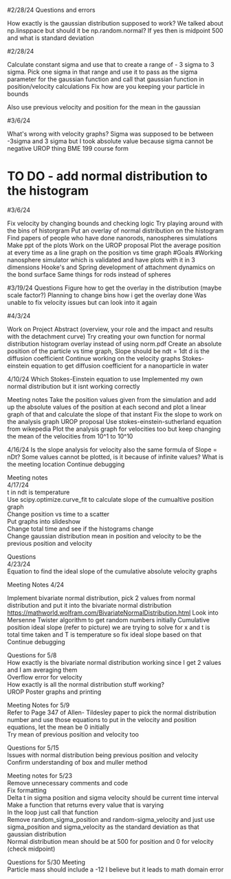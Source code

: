 #2/28/24 
Questions and errors

How exactly is the gaussian distribution supposed to work?
We talked about np.linsppace but should it be np.random.normal? If yes then is midpoint 500 and what is standard deviation

#2/28/24

Calculate constant sigma and use that to create a range of  - 3 sigma to 3 sigma.
Pick one sigma in that range and use it to pass as the sigma parameter for the gaussian function and call that gaussian function in position/velocity calculations
Fix how are you keeping your particle in bounds

Also use previous velocity and position for the mean in the gaussian

#3/6/24

What's wrong with velocity graphs?
Sigma was supposed to be between -3sigma and 3 sigma but I took absolute value because sigma cannot be negative
UROP thing
BME 199 course form
# TO DO - add normal distribution to the histogram

#3/6/24

Fix velocity by changing bounds and checking logic
Try playing around with the bins of historgram
Put an overlay of normal distribution on the histogram
Find papers of people who have done nanorods, nanospheres simulations
Make ppt of the plots
Work on the UROP proposal
Plot the average position at every time as a line graph on the position vs time graph
#Goals
#Working nanosphere simulator which is validated and have plots with it in 3 dimensions
Hooke's and Spring development of attachment dynamics on the bond surface
Same things for rods instead of spheres

#3/19/24
Questions 
Figure how to get the overlay in the distribution (maybe scale factor?)
Planning to change bins how i get the overlay done 
Was unable to fix velocity issues but can look into it again

#4/3/24

Work on Project Abstract (overview, your role and the impact and results with the detachment curve)
Try creating your own function for normal distribution histogram overlay instead of using norm.pdf
Create an absolute position of the particle vs time graph, Slope should be ndt = 1dt d is the diffusion coefficient
Continue working on the velocity graphs 
Stokes-einstein equation to get diffusion coefficient for a nanoparticle in water

4/10/24
Which Stokes-Einstein equation to use
Implemented my own normal distribution but it isnt working correctly

Meeting notes
Take the position values given from the simulation and add up the absolute values of the position at each second and plot a linear graph of that and calculate the slope of that instant
Fix the slope to work on the analysis graph
UROP proposal 
Use stokes-einstein-sutherland equation from wikepedia
Plot the analysis graph for velocities too but keep changing the mean of the velocities from 10^1 to 10^10 <br>

4/16/24
Is the slope analysis for velocity also the same formula of Slope = nDt?
Some values cannot be plotted, is it because of infinite values?
What is the meeting location
Continue debugging

Meeting notes <br>
4/17/24 <br>
t in ndt is temperature <br>
Use scipy.optimize.curve_fit to calculate slope of the cumualtive position graph <br>
Change position vs time to a scatter <br>
Put graphs into slideshow <br>
Change total time and see if the histograms change <br>
Change gaussian distribution mean in position and velocity to be the previous position and velocity <br>

Questions <br>
4/23/24 <br>
Equation to find the ideal slope of the cumulative absolute velocity graphs <br>

Meeting Notes 4/24

Implement bivariate normal distribution, pick 2 values from normal distribution and put it into the bivariate normal distribution https://mathworld.wolfram.com/BivariateNormalDistribution.html
Look into Mersenne Twister algorithm to get random numbers initially
Cumulative position ideal slope (refer to picture) we are trying to solve for x and t is total time taken and T is temperature so fix ideal slope based on that
Continue debugging

Questions for 5/8 <br>
How exactly is the bivariate normal distribution working since I get 2 values and I am averaging them <br>
Overflow error for velocity <br>
How exactly is all the normal distribution stuff working? <br>
UROP Poster graphs and printing <br>

Meeting Notes for 5/9 <br>
Refer to Page 347 of Allen- Tildesley paper to pick the normal distribution number and use those equations to put in the velocity and position equations, let the mean be 0 initially <br>
Try mean of previous position and velocity too <br>

Questions for 5/15 <br>
Issues with normal distribution being previous position and velocity <br>
Confirm understanding of box and muller method <br>

Meeting notes for 5/23 <br>
Remove unnecessary comments and code <br>
Fix formatting <br>
Delta t in sigma position and sigma velocity should be current time interval <br>
Make a function that returns every value that is varying <br>
In the loop just call that function <br>
Remove random_sigma_position and random-sigma_velocity and just use sigma_position and sigma_velocity as the standard deviation as that gaussian distribution <br>
Normal distribution mean should be at 500 for position and 0 for velocity (check midpoint) <br>

Questions for 5/30 Meeting <br>
Particle mass should include a -12 I believe but it leads to math domain error <br>
